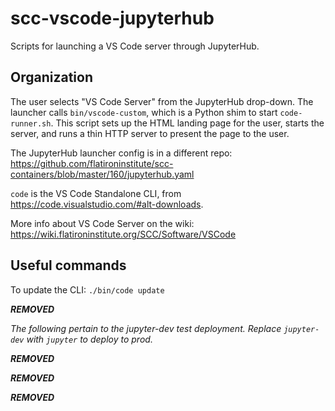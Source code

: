 # scc-vscode-jupyterhub

Scripts for launching a VS Code server through JupyterHub.

## Organization

The user selects "VS Code Server" from the JupyterHub drop-down. The launcher calls `bin/vscode-custom`, which is a Python shim to start `code-runner.sh`. This script sets up the HTML landing page for the user, starts the server, and runs a thin HTTP server to present the page to the user.

The JupyterHub launcher config is in a different repo: https://github.com/flatironinstitute/scc-containers/blob/master/160/jupyterhub.yaml

`code` is the VS Code Standalone CLI, from https://code.visualstudio.com/#alt-downloads.

More info about VS Code Server on the wiki: https://wiki.flatironinstitute.org/SCC/Software/VSCode

## Useful commands
To update the CLI: `./bin/code update`

***REMOVED***

*The following pertain to the jupyter-dev test deployment. Replace `jupyter-dev` with `jupyter` to deploy to prod.*

***REMOVED***

***REMOVED***

***REMOVED***

